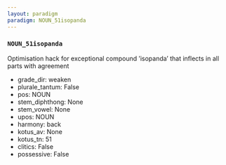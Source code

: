 ```yaml
---
layout: paradigm
paradigm: NOUN_51isopanda
---
```

### ` NOUN_51isopanda `

Optimisation hack for exceptional compound ’isopanda’ that inflects in all parts with agreement
* grade_dir: weaken
* plurale_tantum: False
* pos: NOUN
* stem_diphthong: None
* stem_vowel: None
* upos: NOUN
* harmony: back
* kotus_av: None
* kotus_tn: 51
* clitics: False
* possessive: False
